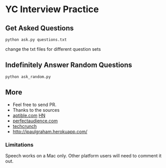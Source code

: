 # YC Interview Practice

## Get Asked Questions
```
python ask.py questions.txt
```
change the txt files for different question sets

## Indefinitely Answer Random Questions
```
python ask_random.py
```

## More
- Feel free to send PR.
- Thanks to the sources
 - [aptible.com](https://www.aptible.com/blog/y-combinator/) [HN](https://news.ycombinator.com/item?id=8334957)
 - [perfectaudience.com](http://blog.perfectaudience.com/2013/04/26/want-to-ace-your-ycombinator-interview-be-relentlessly-empathetic/)
 - [techcrunch](https://techcrunch.com/2012/04/27/be-concise-the-top-questions-asked-at-a-y-combinator-interview/)
- http://ipaulgraham.herokuapp.com/

### Limitations
Speech works on a Mac only. Other platform users will need to comment it out. 